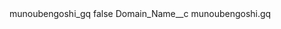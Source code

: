 <?xml version="1.0" encoding="UTF-8"?>
<CustomMetadata xmlns="http://soap.sforce.com/2006/04/metadata" xmlns:xsi="http://www.w3.org/2001/XMLSchema-instance" xmlns:xsd="http://www.w3.org/2001/XMLSchema">
    <label>munoubengoshi_gq</label>
    <protected>false</protected>
    <values>
        <field>Domain_Name__c</field>
        <value xsi:type="xsd:string">munoubengoshi.gq</value>
    </values>
</CustomMetadata>
